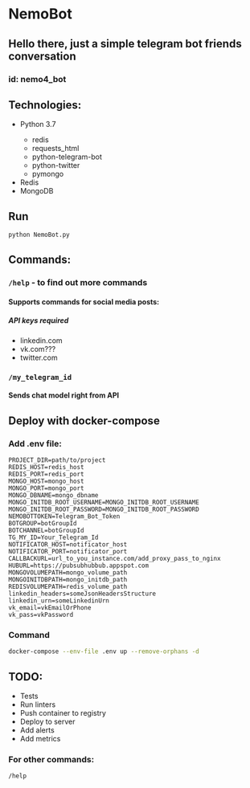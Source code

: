 # NemoBot

## Hello there, just a simple telegram bot friends conversation

### id: nemo4_bot

## Technologies:

<ul>
<li>Python 3.7</li>
  <ul>
    <li>redis</li>
    <li>requests_html</li>
    <li>python-telegram-bot</li>
    <li>python-twitter</li>
    <li>pymongo</li>
  </ul>
<li>Redis</li>
<li>MongoDB</li>
</ul>

## Run

```bash
python NemoBot.py
```

## Commands:

### `/help` - to find out more commands

#### Supports commands for social media posts:

##### API keys required

<ul>
  <li>linkedin.com</li>
  <li>vk.com???</li>
  <li>twitter.com</li>
</ul>

### `/my_telegram_id`

#### Sends chat model right from API

## Deploy with docker-compose

### Add .env file:
```
PROJECT_DIR=path/to/project
REDIS_HOST=redis_host
REDIS_PORT=redis_port
MONGO_HOST=mongo_host
MONGO_PORT=mongo_port
MONGO_DBNAME=mongo_dbname
MONGO_INITDB_ROOT_USERNAME=MONGO_INITDB_ROOT_USERNAME
MONGO_INITDB_ROOT_PASSWORD=MONGO_INITDB_ROOT_PASSWORD
NEMOBOTTOKEN=Telegram_Bot_Token
BOTGROUP=botGroupId
BOTCHANNEL=botGroupId
TG_MY_ID=Your_Telegram_Id
NOTIFICATOR_HOST=notificator_host
NOTIFICATOR_PORT=notificator_port
CALLBACKURL=url_to_you_instance.com/add_proxy_pass_to_nginx
HUBURL=https://pubsubhubbub.appspot.com
MONGOVOLUMEPATH=mongo_volume_path
MONGOINITDBPATH=mongo_initdb_path
REDISVOLUMEPATH=redis_volume_path
linkedin_headers=someJsonHeadersStructure
linkedin_urn=someLinkedinUrn
vk_email=vkEmailOrPhone
vk_pass=vkPassword
```

### Command
```bash
docker-compose --env-file .env up --remove-orphans -d
```

## TODO:
<ul>
    <li>Tests</li>
    <li>Run linters</li>
    <li>Push container to registry</li>
    <li>Deploy to server</li>
    <li>Add alerts</li>
    <li>Add metrics</li>
</ul>

### For other commands:

`/help`
